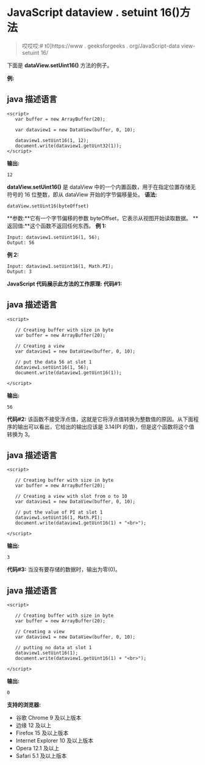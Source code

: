 # JavaScript dataview . setuint 16()方法

> 哎哎哎:# t0]https://www . geeksforgeeks . org/JavaScript-data view-setuint 16/

下面是 **dataView.setUint16()** 方法的例子。

**例:**

## java 描述语言

```
<script>
   var buffer = new ArrayBuffer(20);

   var dataview1 = new DataView(buffer, 0, 10);

   dataview1.setUint16(1, 12);
   document.write(dataview1.getUint32(1));
</script>
```

**输出:**

```
12
```

**dataView.setUint16()** 是 dataView 中的一个内置函数，用于在指定位置存储无符号的 16 位整数，即从 dataView 开始的字节偏移量处。
**语法:**

```
dataView.setUint16(byteOffset)
```

**参数:**它有一个字节偏移的参数 byteOffset，它表示从视图开始读取数据。
**返回值:**这个函数不返回任何东西。
**例 1:**

```
Input: dataview1.setUint16(1, 56);
Output: 56
```

**例 2:**

```
Input: dataview1.setUint16(1, Math.PI);
Output: 3
```

**JavaScript 代码展示此方法的工作原理:**
**代码#1:**

## java 描述语言

```
<script>

   // Creating buffer with size in byte
   var buffer = new ArrayBuffer(20);

   // Creating a view
   var dataview1 = new DataView(buffer, 0, 10);

   // put the data 56 at slot 1
   dataview1.setUint16(1, 56);
   document.write(dataview1.getUint16(1));

</script>
```

**输出:**

```
56
```

**代码#2:**
该函数不接受浮点值，这就是它将浮点值转换为整数值的原因。从下面程序的输出可以看出，它给出的输出应该是 3.14(PI 的值)，但是这个函数将这个值转换为 3。

## java 描述语言

```
<script>

   // Creating buffer with size in byte
   var buffer = new ArrayBuffer(20);

   // Creating a view with slot from o to 10
   var dataview1 = new DataView(buffer, 0, 10);

   // put the value of PI at slot 1
   dataview1.setUint16(1, Math.PI);
   document.write(dataview1.getUint16(1) + "<br>");

</script>
```

**输出:**

```
3
```

**代码#3:**
当没有要存储的数据时，输出为零(0)。

## java 描述语言

```
<script>

   // Creating buffer with size in byte
   var buffer = new ArrayBuffer(20);

   // Creating a view
   var dataview1 = new DataView(buffer, 0, 10);

   // putting no data at slot 1
   dataview1.setUint16(1);
   document.write(dataview1.getUint16(1) + "<br>");

</script>
```

**输出:**

```
0
```

**支持的浏览器:**

*   谷歌 Chrome 9 及以上版本
*   边缘 12 及以上
*   Firefox 15 及以上版本
*   Internet Explorer 10 及以上版本
*   Opera 12.1 及以上
*   Safari 5.1 及以上版本